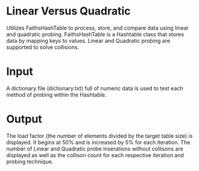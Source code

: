 # Linear Versus Quadratic
Utilizes FaithsHashTable to process, store, and compare data using linear and quadratic probing. 
FaithsHashTable is a Hashtable class that stores data by mapping keys to values. Linear and Quadratic probing are supported to solve collisions.

# Input 
A dictionary file (dictionary.txt) full of numeric data is used to test each method of probing within the Hashtable.

# Output
The load factor (the number of elements divided by the target table size) is displayed. It begins at 50% and is increased by 5% for each iteration. 
The number of Linear and Quadratic probe inserations without collisons are displayed as well as the collison count for each respective iteration and probing technique.
